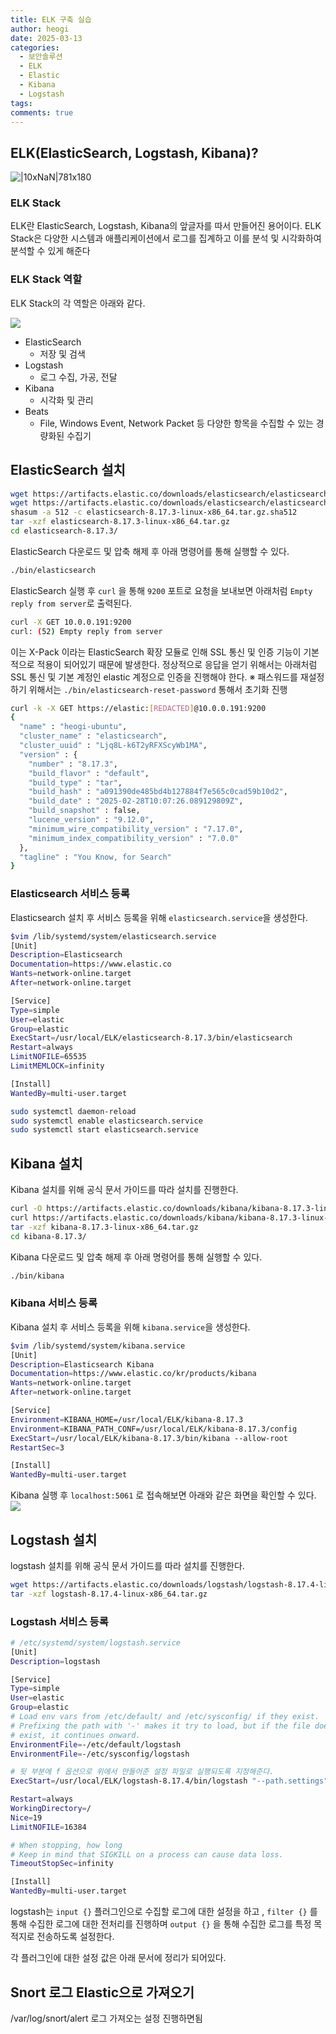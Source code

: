 ```yaml
---
title: ELK 구축 실습
author: heogi
date: 2025-03-13
categories:
  - 보안솔루션
  - ELK
  - Elastic
  - Kibana
  - Logstash
tags: 
comments: true
---
```

## ELK(ElasticSearch, Logstash, Kibana)?
![|10xNaN|781x180](../assets/img/Pasted%20image%2020250313233117.png)
### ELK Stack
ELK란 ElasticSearch, Logstash, Kibana의 앞글자를 따서 만들어진 용어이다.
ELK Stack은 다양한 시스템과 애플리케이션에서 로그를 집계하고 이를 분석 및 시각화하여 분석할 수 있게 해준다

### ELK Stack 역할
ELK Stack의 각 역할은 아래와 같다.

![](../assets/img/image-8.png)

* ElasticSearch
	* 저장 및 검색
* Logstash
	* 로그 수집, 가공, 전달
* Kibana
	* 시각화 및 관리
* Beats
	* File, Windows Event, Network Packet 등 다양한 항목을 수집할 수 있는 경량화된 수집기

## ElasticSearch 설치
```bash
wget https://artifacts.elastic.co/downloads/elasticsearch/elasticsearch-8.17.3-linux-x86_64.tar.gz
wget https://artifacts.elastic.co/downloads/elasticsearch/elasticsearch-8.17.3-linux-x86_64.tar.gz.sha512
shasum -a 512 -c elasticsearch-8.17.3-linux-x86_64.tar.gz.sha512
tar -xzf elasticsearch-8.17.3-linux-x86_64.tar.gz
cd elasticsearch-8.17.3/
```

ElasticSearch 다운로드 및 압축 해제 후 아래 명령어를 통해 실행할 수 있다.

```bash
./bin/elasticsearch
```

ElasticSearch 실행 후 `curl` 을 통해 `9200` 포트로 요청을 보내보면 아래처럼 `Empty reply from server`로 출력된다.
```bash
curl -X GET 10.0.0.191:9200
curl: (52) Empty reply from server
```

이는 X-Pack 이라는 ElasticSearch 확장 모듈로 인해 SSL 통신 및 인증 기능이 기본적으로 적용이 되어있기 때문에 발생한다.
정상적으로 응답을 얻기 위해서는 아래처럼 SSL 통신 및 기본 계정인 elastic 계정으로 인증을 진행해야 한다.
※ 패스워드를 재설정 하기 위해서는 `./bin/elasticsearch-reset-password` 통해서 초기화 진행

```bash
curl -k -X GET https://elastic:[REDACTED]@10.0.0.191:9200
{
  "name" : "heogi-ubuntu",
  "cluster_name" : "elasticsearch",
  "cluster_uuid" : "Ljq8L-k6T2yRFXScyWb1MA",
  "version" : {
    "number" : "8.17.3",
    "build_flavor" : "default",
    "build_type" : "tar",
    "build_hash" : "a091390de485bd4b127884f7e565c0cad59b10d2",
    "build_date" : "2025-02-28T10:07:26.089129809Z",
    "build_snapshot" : false,
    "lucene_version" : "9.12.0",
    "minimum_wire_compatibility_version" : "7.17.0",
    "minimum_index_compatibility_version" : "7.0.0"
  },
  "tagline" : "You Know, for Search"
}
```

### Elasticsearch 서비스 등록
Elasticsearch 설치 후 서비스 등록을 위해 `elasticsearch.service`을 생성한다. 

```bash
$vim /lib/systemd/system/elasticsearch.service
[Unit]
Description=Elasticsearch
Documentation=https://www.elastic.co
Wants=network-online.target
After=network-online.target

[Service]
Type=simple
User=elastic
Group=elastic
ExecStart=/usr/local/ELK/elasticsearch-8.17.3/bin/elasticsearch
Restart=always
LimitNOFILE=65535
LimitMEMLOCK=infinity

[Install]
WantedBy=multi-user.target
```

```bash
sudo systemctl daemon-reload
sudo systemctl enable elasticsearch.service
sudo systemctl start elasticsearch.service
```

## Kibana 설치
Kibana 설치를 위해 공식 문서 가이드를 따라 설치를 진행한다.
```bash
curl -O https://artifacts.elastic.co/downloads/kibana/kibana-8.17.3-linux-x86_64.tar.gz
curl https://artifacts.elastic.co/downloads/kibana/kibana-8.17.3-linux-x86_64.tar.gz.sha512 | shasum -a 512 -c
tar -xzf kibana-8.17.3-linux-x86_64.tar.gz
cd kibana-8.17.3/ 
```

Kibana 다운로드 및 압축 해제 후 아래 명령어를 통해 실행할 수 있다.

```bash
./bin/kibana
```

### Kibana 서비스 등록
Kibana 설치 후 서비스 등록을 위해 `kibana.service`을 생성한다. 

```bash
$vim /lib/systemd/system/kibana.service
[Unit]
Description=Elasticsearch Kibana
Documentation=https://www.elastic.co/kr/products/kibana
Wants=network-online.target
After=network-online.target

[Service]
Environment=KIBANA_HOME=/usr/local/ELK/kibana-8.17.3
Environment=KIBANA_PATH_CONF=/usr/local/ELK/kibana-8.17.3/config
ExecStart=/usr/local/ELK/kibana-8.17.3/bin/kibana --allow-root
RestartSec=3

[Install]
WantedBy=multi-user.target
```

Kibana 실행 후 `localhost:5061` 로 접속해보면 아래와 같은 화면을 확인할 수 있다.
![](../assets/img/image-5.png)


## Logstash 설치
logstash 설치를 위해 공식 문서 가이드를 따라 설치를 진행한다.
```bash
wget https://artifacts.elastic.co/downloads/logstash/logstash-8.17.4-linux-x86_64.tar.gz
tar -xzf logstash-8.17.4-linux-x86_64.tar.gz
```

### Logstash 서비스 등록
```bash
# /etc/systemd/system/logstash.service
[Unit]
Description=logstash

[Service]
Type=simple
User=elastic
Group=elastic
# Load env vars from /etc/default/ and /etc/sysconfig/ if they exist.
# Prefixing the path with '-' makes it try to load, but if the file doesn't
# exist, it continues onward.
EnvironmentFile=-/etc/default/logstash
EnvironmentFile=-/etc/sysconfig/logstash

# 뒷 부분에 f 옵션으로 위에서 만들어준 설정 파일로 실행되도록 지정해준다.
ExecStart=/usr/local/ELK/logstash-8.17.4/bin/logstash "--path.settings" "/etc/logstash" -f /etc/logstash/logstash-sample.conf

Restart=always
WorkingDirectory=/
Nice=19
LimitNOFILE=16384

# When stopping, how long 
# Keep in mind that SIGKILL on a process can cause data loss.
TimeoutStopSec=infinity

[Install]
WantedBy=multi-user.target
```

logstash는 `input {}` 플러그인으로 수집할 로그에 대한 설정을 하고 , `filter {}` 를 통해 수집한 로그에 대한 전처리를 진행하며 `output {}` 을 통해 수집한 로그를 특정 목적지로 전송하도록 설정한다.

각 플러그인에 대한 설정 값은 아래 문서에 정리가 되어있다.

## Snort 로그 Elastic으로 가져오기
/var/log/snort/alert 로그 가져오는 설정 진행하면됨
